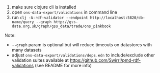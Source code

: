 1. make sure clojure cli is installed
2. open `ons-data-export/validations` in command line
3. run `clj -A:rdf-validator --endpoint http://localhost:5820/db-name/query --graph http://gss-data.org.uk/graph/gss_data/trade/ons_pinkbook` 

Note: 

- `--graph` param is optional but will reduce timeouts on datastores with many datasets
- adjust `ons-data-export/validations/deps.edn` to include/exclude other validation suites available at https://github.com/Swirrl/pmd-rdf-validations (see README for more info)